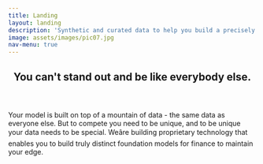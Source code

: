 ```yaml
---
title: Landing
layout: landing
description: 'Synthetic and curated data to help you build a precisely unique model.'
image: assets/images/pic07.jpg
nav-menu: true
---
```


<!-- Main -->
<div id="main">

<!-- One -->
<section id="one">
	<div class="inner">
		<header class="major">
			<h2>You can't stand out and be like everybody else.</h2>
		</header>
		<p>Your model is built on top of a mountain of data - the same data as everyone else. But to compete you need to be unique, and to be unique your data needs to be special. Weâre building proprietary technology that enables you to build truly distinct foundation models for finance to maintain your edge.</p>
	</div>
</section>

</div>
